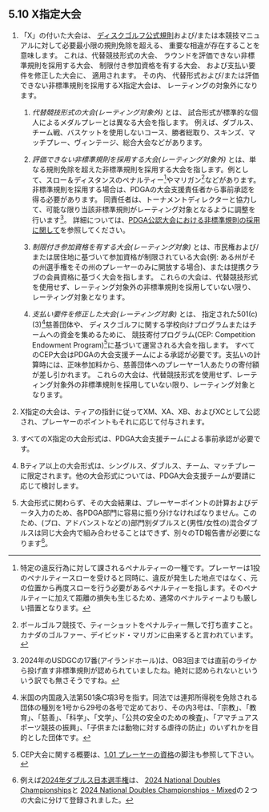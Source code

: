 ## 5.10 X指定大会

1. 「X」の付いた大会は、
[ディスクゴルフ公式規則](ordg/index)および/または本競技マニュアルに対して必要最小限の規則免除を超える、
重要な相違が存在することを意味します。
これは、代替競技形式の大会、
ラウンドを評価できない非標準規則を採用する大会、
制限付き参加資格を有する大会、
および支払い要件を修正した大会に、
適用されます。
その内、
代替形式および/または評価できない非標準規則を採用するX指定大会は、
レーティングの対象外になります。

    1. *代替競技形式の大会(レーティング対象外)* とは、
    試合形式が標準的な個人によるメダルプレーとは異なる大会を指します。
    例えば、ダブルス、チーム戦、バスケットを使用しないコース、勝者総取り、スキンズ、マッチプレー、ヴィンテージ、総合大会などがあります。

    1. *評価できない非標準規則を採用する大会(レーティング対象外)* とは、単なる規則免除を超えた非標準規則を採用する大会を指します。例として、スロー＆ディスタンスのペナルティー[^5.10.1]やマリガン[^5.10.2]などがあります。
    非標準規則を採用する場合は、PDGAの大会支援責任者から事前承認を得る必要があります。
    同責任者は、トーナメントディレクターと協力して、可能な限り当該非標準規則がレーティング対象となるように調整を行います[^5.10.2.5]。
    詳細については、[PDGA公認大会における非標準規則の採用に関して](dgj/nonstandards)を参照してください。

    1. *制限付き参加資格を有する大会(レーティング対象)* とは、市民権および/または居住地に基づいて参加資格が制限されている大会(例: ある州がその州選手権をその州のプレーヤーのみに開放する場合)、または提携クラブの会員資格に基づく大会を指します。
    これらの大会は、代替競技形式を使用せず、レーティング対象外の非標準規則を採用していない限り、レーティング対象となります。

    1. *支払い要件を修正した大会(レーティング対象)* とは、
    指定された501(c)(3)[^5.10.3]慈善団体や、
    ディスクゴルフに関する学校向けプログラムまたはチームへの資金を集めるために、
    競技寄付プログラム(CEP: Competition Endowment Program)[^5.10.4]に基づいて運営される大会を指します。
    すべてのCEP大会はPDGAの大会支援チームによる承認が必要です。支払いの計算時には、正味参加料から、慈善団体へのプレーヤー1人あたりの寄付額が差し引かれます。
    これらの大会は、代替競技形式を使用せず、レーティング対象外の非標準規則を採用していない限り、レーティング対象となります。

1. X指定の大会は、ティアの指針に従ってXM、XA、XB、およびXCとして公認され、プレーヤーのポイントもそれに応じて付与されます。

1. すべてのX指定の大会形式は、PDGA大会支援チームによる事前承認が必要です。

1. Bティア以上の大会形式は、シングルス、ダブルス、チーム、マッチプレーに限定されます。他の大会形式については、PDGA大会支援チームが要請に応じて検討します。

1. 大会形式に関わらず、その大会結果は、プレーヤーポイントの計算およびデータ入力のため、各PDGA部門に容易に振り分けなければなりません。このため、(プロ、アドバンストなどの)部門別ダブルスと(男性/女性の)混合ダブルスは同じ大会内で組み合わせることはできず、別々のTD報告書が必要になります[^5.10.5]。


[^5.10.1]: 特定の違反行為に対して課されるペナルティーの一種です。プレーヤーは1投のペナルティースローを受けると同時に、違反が発生した地点ではなく、元の位置から再度スローを行う必要があるペナルティーを指します。そのペナルティーに加えて距離の損失も生じるため、通常のペナルティーよりも厳しい措置となります。

[^5.10.2]: ボールゴルフ競技で、ティーショットをペナルティー無しで打ち直すこと。カナダのゴルファー、デイビッド・マリガンに由来すると言われています。

[^5.10.2.5]: 2024年のUSDGCの17番(アイランドホール)は、OB3回までは直前のライから投げ直す非標準規則が認められていましたね。絶対に認められないといういう訳でも無さそうですね。

[^5.10.3]: 米国の内国歳入法第501条C項3号を指す。同法では連邦所得税を免除される団体の種別を1号から29号の各号で定めており、その内3号は、「宗教」、「教育」、「慈善」、「科学」、「文学」、「公共の安全のための検査」、「アマチュアスポーツ競技の振興」、「子供または動物に対する虐待の防止」のいずれかを目的とした団体です。

[^5.10.4]: CEP大会に関する概要は、[1.01 プレーヤーの資格](#プレーヤーの資格)の脚注も参照して下さい。

[^5.10.5]: 例えば[2024年ダブルス日本選手権](http://www.jpdga.jp/result.php?tno=667)は、
[2024 National Doubles Championships](https://www.pdga.com/tour/event/77102)と
[2024 National Doubles Championships - Mixed](https://www.pdga.com/tour/event/78423)の２つの大会に分けて登録されました。
